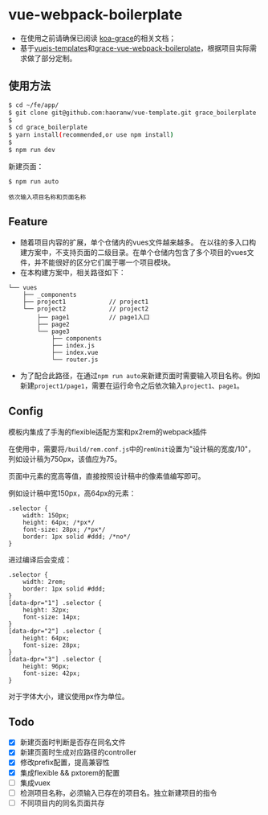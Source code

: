 # vue-webpack-boilerplate

- 在使用之前请确保已阅读 [koa-grace](https://github.com/xiongwilee/koa-grace)的相关文档；
- 基于[vuejs-templates](https://github.com/vuejs-templates/webpack)和[grace-vue-webpack-boilerplate](https://github.com/Thunf/grace-vue-webpack-boilerplate)，根据项目实际需求做了部分定制。

## 使用方法

``` bash
$ cd ~/fe/app/
$ git clone git@github.com:haoranw/vue-template.git grace_boilerplate
$
$ cd grace_boilerplate
$ yarn install(recommended,or use npm install)
$
$ npm run dev

```
新建页面：
```
$ npm run auto

依次输入项目名称和页面名称
```

## Feature

  - 随着项目内容的扩展，单个仓储内的vues文件越来越多。
在以往的多入口构建方案中，不支持页面的二级目录。在单个仓储内包含了多个项目的vues文件，并不能很好的区分它们属于哪一个项目模块。
  - 在本构建方案中，相关路径如下：
```
└── vues               
    ├── _components     
    ├── project1            // project1
    └── project2            // project2
        ├── page1           // page1入口
        ├── page2
        └── page3
            ├── components
            ├── index.js
            ├── index.vue
            └── router.js
```
- 为了配合此路径，在通过`npm run auto`来新建页面时需要输入项目名称。例如新建`project1/page1`，需要在运行命令之后依次输入`project1`、`page1`。

## Config
模板内集成了手淘的flexible适配方案和px2rem的webpack插件

在使用中，需要将`/build/rem.conf.js`中的`remUnit`设置为"设计稿的宽度/10"，列如设计稿为750px，该值应为75。

页面中元素的宽高等值，直接按照设计稿中的像素值编写即可。

例如设计稿中宽150px，高64px的元素：
```
.selector {
    width: 150px;
    height: 64px; /*px*/
    font-size: 28px; /*px*/
    border: 1px solid #ddd; /*no*/
}
```
进过编译后会变成：
```
.selector {
    width: 2rem;
    border: 1px solid #ddd;
}
[data-dpr="1"] .selector {
    height: 32px;
    font-size: 14px;
}
[data-dpr="2"] .selector {
    height: 64px;
    font-size: 28px;
}
[data-dpr="3"] .selector {
    height: 96px;
    font-size: 42px;
}
```
对于字体大小，建议使用px作为单位。

## Todo
- [x] 新建页面时判断是否存在同名文件
- [x] 新建页面时生成对应路径的controller
- [x] 修改prefix配置，提高兼容性
- [x] 集成flexible && pxtorem的配置
- [ ] 集成vuex
- [ ] 检测项目名称，必须输入已存在的项目名。独立新建项目的指令
- [ ] 不同项目内的同名页面共存

